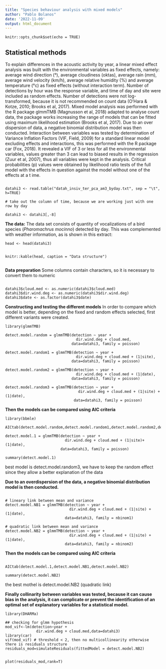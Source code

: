 ```yaml
---
title: "Species behaviour analysis with mixed models"
author: "Pablo Bolanos"
date: '2022-11-09'
output: html_document
---
```


```{r setup, include=FALSE}
knitr::opts_chunk$set(echo = TRUE)
```

## Statistical methods

To explain differences in the acoustic activity by year, a linear mixed effect analysis was built with the environmental variables as fixed effects, namely: average wind direction (°), average cloudiness (oktas), average rain (mm), average wind velocity (km/h), average relative humidity (%) and average temperature (°c) as fixed effects (without interaction term). Number of detections by hour was the response variable, and time of day and site were included as random effects. Number of detections were not log-transformed, because it is not recommended on count data (O’Hara & Kotze, 2010; Brooks et al, 2017). Mixed model analysis was performed with the R package glmmTMB (Magnusson et al, 2018) adapted to analyse count data, the package works increasing the range of models that can be fitted using maximum likelihood estimation (Brooks et al, 2017). Due to an over dispersion of data, a negative binomial distribution model was then conducted. Interaction between variables was tested by determination of Variance Inflation Factors (VIF, Field, 2009) for a standard linear model excluding effects and interactions, this was performed with the R package car (Fox, 2018). It revealed a VIF of 3 or less for all the environmental variables, values greater than 3 can lead to biased results in the regression (Zuur et al, 2007), thus all variables were kept in the analysis. Critical probabilities (p) values were obtained by likelihood ratio tests of the full model with the effects in question against the model without one of the effects at a t ime.

```{r include=FALSE}

datahi3 <- read.table("datah_insiv_ter_pca_am3_byday.txt", sep = "\t", h=TRUE)

# take out the column of time, because we are working just with one row by day

datahi3 <- datahi3[,-8] 

```

**The data:**
The data set consists of quantity of vocalizations of a bird species (*Pharomachrus mocinno*) detected by day. This was complemented with weather information, as is shown in this extract:    

```{r include=FALSE}
head <- head(datahi3)
```

```{r echo = FALSE}

knitr::kable(head, caption = "Data structure")


```

**Data preparation**
Some columns contain characters, so it is necessary to convert them to numeric

```{r include=TRUE}

datahi3$cloud.med <- as.numeric(datahi3$cloud.med)
datahi3$dir.wind.deg <- as.numeric(datahi3$dir.wind.deg)
datahi3$date <- as.factor(datahi3$date)

```

**Constructing and testing the different models**
In order to compare which model is better, depending on the fixed and random effects selected, first different variants were created.

```{r include=TRUE, message=FALSE, warning=FALSE}
library(glmmTMB)

detect.model.random = glmmTMB(detection ~ year +
                                dir.wind.deg + cloud.med,
                              data=datahi3, family = poisson)

detect.model.random1 = glmmTMB(detection ~ year +
                                dir.wind.deg + cloud.med + (1|site),
                              data=datahi3, family = poisson)

detect.model.random2 = glmmTMB(detection ~ year +
                                dir.wind.deg + cloud.med + (1|date),
                              data=datahi3, family = poisson)

detect.model.random3 = glmmTMB(detection ~ year +
                                 dir.wind.deg + cloud.med + (1|site) + (1|date),
                               data=datahi3, family = poisson)

```

**Then the models can be compared using AIC criteria**

```{r include=TRUE, message=FALSE, warning=FALSE}
library(bbmle) 

AICtab(detect.model.random,detect.model.random1,detect.model.random2,detect.model.random3) 

detect.model.1 = glmmTMB(detection ~ year +
                           dir.wind.deg + cloud.med + (1|site)+(1|date),
                         data=datahi3, family = poisson)                  

summary(detect.model.1)

```

best model is detect.model.random3, we have to keep the random effect since they allow a better explanation of the data

**Due to an overdispersion of the data, a negative binomial distribution model is then conducted.** 

```{r include=TRUE, message=FALSE, warning=FALSE}

# lineary link between mean and variance
detect.model.NB1 = glmmTMB(detection ~ year +
                             dir.wind.deg + cloud.med + (1|site) + (1|date),
                           data=datahi3, family = nbinom1)

# quadratic link between mean and variance  
detect.model.NB2 = glmmTMB(detection ~ year +
                             dir.wind.deg + cloud.med + (1|site) + (1|date),
                           data=datahi3, family = nbinom2) 

```

**Then the models can be compared using AIC criteria**


```{r include=TRUE, message=FALSE, warning=FALSE}

AICtab(detect.model.1,detect.model.NB1,detect.model.NB2)

summary(detect.model.NB2)

```
the best mothel is detect.model.NB2 (quadratic link)

**Finally collinarity between variables was tested, because it can cause bias in the analysis, it can complicate or prevent the identification of an optimal set of explanatory variables for a statistical model.** 


```{r include=TRUE, message=FALSE, warning=FALSE}
library(DHARMa)

## checking for glmm hypothesis
mod_vif<-lm(detection~year +
              dir.wind.deg + cloud.med,data=datahi3)
library(car)
vif(mod_vif) # threshold < 2, then no multicollinearity otherwise there is residuals structure
residuals_mod=simulateResiduals(fittedModel = detect.model.NB2)

```


```{r echo=FALSE, message=FALSE, warning=FALSE}

plot(residuals_mod,rank=T) 

```


